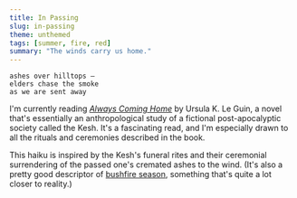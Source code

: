```yaml
---
title: In Passing
slug: in-passing
theme: unthemed
tags: [summer, fire, red]
summary: "The winds carry us home."
---
```


```
ashes over hilltops —
elders chase the smoke
as we are sent away
```

I'm currently reading *[Always Coming Home][1]* by Ursula K. Le Guin, a novel that's essentially an anthropological study of a fictional post-apocalyptic society called the Kesh.
It's a fascinating read, and I'm especially drawn to all the rituals and ceremonies described in the book.

This haiku is inspired by the Kesh's funeral rites and their ceremonial surrendering of the passed one's cremated ashes to the wind.
(It's also a pretty good descriptor of [bushfire season][2], something that's quite a lot closer to reality.)


[1]: https://en.wikipedia.org/wiki/Always_Coming_Home
[2]: https://en.wikipedia.org/wiki/Bushfires_in_Australia
